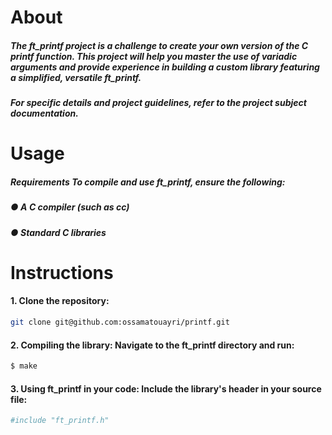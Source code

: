 # About
##### The ft_printf project is a challenge to create your own version of the C printf function. This project will help you master the use of variadic arguments and provide experience in building a custom library featuring a simplified, versatile ft_printf.

##### For specific details and project guidelines, refer to the project subject documentation.

# Usage
##### Requirements To compile and use ft_printf, ensure the following:

##### ● A C compiler (such as cc)
##### ● Standard C libraries
# Instructions
#### 1. Clone the repository:
```bash
git clone git@github.com:ossamatouayri/printf.git
```
#### 2. Compiling the library: Navigate to the ft_printf directory and run:

```bash
$ make
```
#### 3. Using ft_printf in your code: Include the library's header in your source file:
```bash
#include "ft_printf.h"
```
